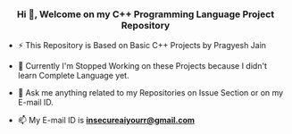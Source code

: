 <h3 align="center">Hi 👋, Welcome on my C++ Programming Language Project Repository</h3>

- ⚡ This Repository is Based on Basic C++ Projects by Pragyesh Jain

- 🔭 Currently I'm Stopped Working on these Projects because I didn't learn Complete Language yet.

- 💬 Ask me anything related to my Repositories on Issue Section or on my E-mail ID. 

- 📫 My E-mail ID is **insecureaiyourr@gmail.com**



